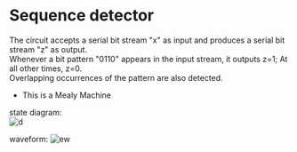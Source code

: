 # Sequence detector

The circuit accepts a serial bit stream "x" as input and produces a serial bit stream "z" as output.  
Whenever a bit pattern "0110" appears in the input stream, it outputs z=1; At all other times, z=0.  
Overlapping occurrences of the pattern are also detected.  

* This is a Mealy Machine

state diagram:  
![d](https://github.com/AbhijitBaral/VerilogDigitalDesigns/blob/main/Finite%20State%20Machines/Sequence%20Detector/state%20diagram.png)  

waveform:
![ew](https://github.com/AbhijitBaral/VerilogDigitalDesigns/blob/main/Finite%20State%20Machines/Sequence%20Detector/waveform.png)
